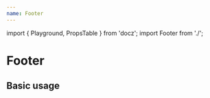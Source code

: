 ```yaml
---
name: Footer
---
```


import { Playground, PropsTable } from 'docz';
import Footer from './';

# Footer

<PropsTable of={Footer} />

## Basic usage

<Playground>
  <style>{`.pui-footer { position: static; }`}</style>
  <Footer />
</Playground>
